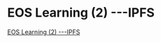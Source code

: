 # EOS Learning (2) ---IPFS
[EOS Learning (2) ---IPFS](https://aiwithcloud.com/2022/09/19/eos_learning_2____ipfs/)